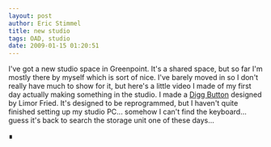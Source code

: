 ```yaml
---
layout: post
author: Eric Stimmel
title: new studio
tags: OAD, studio
date: 2009-01-15 01:20:51
--- 
```



I've got a new studio space in Greenpoint. It's a shared space, but so far I'm mostly there by myself which is sort of nice. I've barely moved in so I don't really have much to show for it, but here's a little video I made of my first day actually making something in the studio. I made a [Digg Button][] designed by Limor Fried. It's designed to be reprogrammed, but I haven't quite finished setting up my studio PC... somehow I can't find the keyboard... guess it's back to search the storage unit one of these days... 

∎

  [Digg Button]: http://www.ladyada.net/make/digg/

